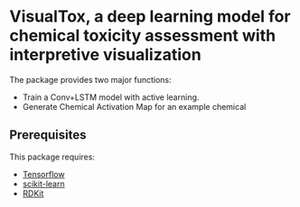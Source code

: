 # VisualTox, a deep learning model for chemical toxicity assessment with interpretive visualization

The package provides two major functions:

- Train a Conv+LSTM model with active learning.
- Generate Chemical Activation Map for an example chemical

##  Prerequisites

This package requires:

- [Tensorflow](https://www.tensorflow.org/)
- [scikit-learn](http://scikit-learn.org/stable/)
- [RDKit](https://www.rdkit.org/)
